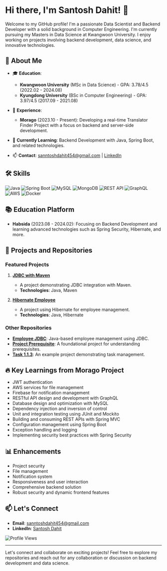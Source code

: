 # Hi there, I'm Santosh Dahit! 👋

Welcome to my GitHub profile! I'm a passionate Data Scientist and Backend Developer with a solid background in Computer Engineering. I'm currently pursuing my Masters in Data Science at Kwangwoon University. I enjoy working on projects involving backend development, data science, and innovative technologies.

## 🚀 About Me

- 🎓 **Education**:
  - **Kwangwoon University** (MSc in Data Science) - GPA: 3.78/4.5 (2022.02 - 2024.08)
  - **Kyungdong University** (BSc in Computer Engineering) - GPA: 3.97/4.5 (2017.09 - 2021.08)

- 💼 **Experience**:
  - **Morago** (2023.10 - Present): Developing a real-time Translator Finder Project with a focus on backend and server-side development.

- 🌱 **Currently Learning**: Backend Development with Java, Spring Boot, and related technologies.

- 📫 **Contact**: sanntoshdahit454@gmail.com | [LinkedIn](https://www.linkedin.com/in/santosh-dahit/)

## 🛠 Skills

![Java](https://img.shields.io/badge/Java-ED8B00?style=for-the-badge&logo=java&logoColor=white)
![Spring Boot](https://img.shields.io/badge/Spring%20Boot-6DB33F?style=for-the-badge&logo=spring-boot&logoColor=white)
![MySQL](https://img.shields.io/badge/MySQL-00000F?style=for-the-badge&logo=mysql&logoColor=white)
![MongoDB](https://img.shields.io/badge/MongoDB-4EA94B?style=for-the-badge&logo=mongodb&logoColor=white)
![REST API](https://img.shields.io/badge/REST-02569B?style=for-the-badge&logo=rest&logoColor=white)
![GraphQL](https://img.shields.io/badge/GraphQL-E10098?style=for-the-badge&logo=graphql&logoColor=white)
![AWS](https://img.shields.io/badge/AWS-FF9900?style=for-the-badge&logo=amazon-aws&logoColor=white)
![Docker](https://img.shields.io/badge/Docker-2496ED?style=for-the-badge&logo=docker&logoColor=white)

## 📚 Education Platform

- **Habsida** (2023.08 - 2024.02): Focusing on Backend Development and learning advanced technologies such as Spring Security, Hibernate, and more.

## 💼 Projects and Repositories

### Featured Projects
1. **[JDBC with Maven](https://github.com/SantoshDahit/JDBC-with-maven)**
   - A project demonstrating JDBC integration with Maven.
   - **Technologies**: Java, Maven

2. **[Hibernate Employee](https://github.com/SantoshDahit/hibernate_empl)**
   - A project using Hibernate for employee management.
   - **Technologies**: Java, Hibernate

### Other Repositories
- **[Employee JDBC](https://github.com/SantoshDahit/employee_JDBC)**: Java-based employee management using JDBC.
- **[Project Prerequisite](https://github.com/SantoshDahit/project_prerequiste)**: A foundational project for understanding prerequisites.
- **[Task 1.1.3](https://github.com/SantoshDahit/Task_1.1.3)**: An example project demonstrating task management.

## 🔥 Key Learnings from Morago Project

- JWT authentication
- AWS services for file management
- Firebase for notification management
- RESTful API design and development with GraphQL
- Database design and optimization with MySQL
- Dependency injection and inversion of control
- Unit and integration testing using JUnit and Mockito
- Building and consuming REST APIs with Spring MVC
- Configuration management using Spring Boot
- Exception handling and logging
- Implementing security best practices with Spring Security

## 📊 Enhancements

- Project security
- File management
- Notification system
- Responsiveness and user interaction
- Comprehensive backend solution
- Robust security and dynamic frontend features

## 📫 Let's Connect

- **Email**: sanntoshdahit454@gmail.com
- **LinkedIn**: [Santosh Dahit](https://www.linkedin.com/in/santosh-dahit/)

![Profile Views](https://komarev.com/ghpvc/?username=SantoshDahit&color=blue)

---

Let's connect and collaborate on exciting projects! Feel free to explore my repositories and reach out for any collaboration or discussion on backend development and data science.

